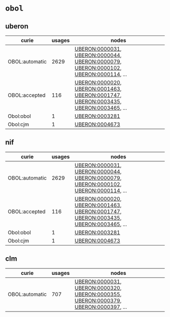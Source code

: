 # `obol`

## uberon

| curie          |   usages | nodes                                                                                                                                                                                                                                                                                                                                    |
|----------------|----------|------------------------------------------------------------------------------------------------------------------------------------------------------------------------------------------------------------------------------------------------------------------------------------------------------------------------------------------|
| OBOL:automatic |     2629 | [UBERON:0000031](http://purl.obolibrary.org/obo/UBERON_0000031), [UBERON:0000044](http://purl.obolibrary.org/obo/UBERON_0000044), [UBERON:0000079](http://purl.obolibrary.org/obo/UBERON_0000079), [UBERON:0000102](http://purl.obolibrary.org/obo/UBERON_0000102), [UBERON:0000114](http://purl.obolibrary.org/obo/UBERON_0000114), ... |
| OBOL:accepted  |      116 | [UBERON:0000020](http://purl.obolibrary.org/obo/UBERON_0000020), [UBERON:0001463](http://purl.obolibrary.org/obo/UBERON_0001463), [UBERON:0001747](http://purl.obolibrary.org/obo/UBERON_0001747), [UBERON:0003435](http://purl.obolibrary.org/obo/UBERON_0003435), [UBERON:0003465](http://purl.obolibrary.org/obo/UBERON_0003465), ... |
| Obol:obol      |        1 | [UBERON:0003281](http://purl.obolibrary.org/obo/UBERON_0003281)                                                                                                                                                                                                                                                                          |
| Obol:cjm       |        1 | [UBERON:0004673](http://purl.obolibrary.org/obo/UBERON_0004673)                                                                                                                                                                                                                                                                          |

## nif

| curie          |   usages | nodes                                                                                                                                                                                                                                                                                                                                    |
|----------------|----------|------------------------------------------------------------------------------------------------------------------------------------------------------------------------------------------------------------------------------------------------------------------------------------------------------------------------------------------|
| OBOL:automatic |     2629 | [UBERON:0000031](http://purl.obolibrary.org/obo/UBERON_0000031), [UBERON:0000044](http://purl.obolibrary.org/obo/UBERON_0000044), [UBERON:0000079](http://purl.obolibrary.org/obo/UBERON_0000079), [UBERON:0000102](http://purl.obolibrary.org/obo/UBERON_0000102), [UBERON:0000114](http://purl.obolibrary.org/obo/UBERON_0000114), ... |
| OBOL:accepted  |      116 | [UBERON:0000020](http://purl.obolibrary.org/obo/UBERON_0000020), [UBERON:0001463](http://purl.obolibrary.org/obo/UBERON_0001463), [UBERON:0001747](http://purl.obolibrary.org/obo/UBERON_0001747), [UBERON:0003435](http://purl.obolibrary.org/obo/UBERON_0003435), [UBERON:0003465](http://purl.obolibrary.org/obo/UBERON_0003465), ... |
| Obol:obol      |        1 | [UBERON:0003281](http://purl.obolibrary.org/obo/UBERON_0003281)                                                                                                                                                                                                                                                                          |
| Obol:cjm       |        1 | [UBERON:0004673](http://purl.obolibrary.org/obo/UBERON_0004673)                                                                                                                                                                                                                                                                          |

## clm

| curie          |   usages | nodes                                                                                                                                                                                                                                                                                                                                    |
|----------------|----------|------------------------------------------------------------------------------------------------------------------------------------------------------------------------------------------------------------------------------------------------------------------------------------------------------------------------------------------|
| OBOL:automatic |      707 | [UBERON:0000031](http://purl.obolibrary.org/obo/UBERON_0000031), [UBERON:0000320](http://purl.obolibrary.org/obo/UBERON_0000320), [UBERON:0000355](http://purl.obolibrary.org/obo/UBERON_0000355), [UBERON:0000379](http://purl.obolibrary.org/obo/UBERON_0000379), [UBERON:0000397](http://purl.obolibrary.org/obo/UBERON_0000397), ... |

